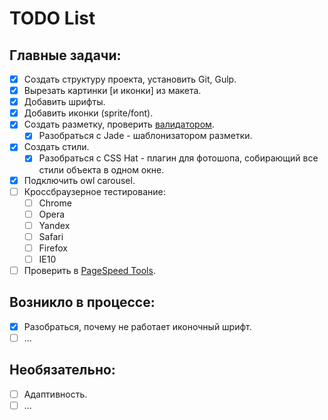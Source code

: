# TODO List

## Главные задачи:
- [x] Создать структуру проекта, установить Git, Gulp.
- [x] Вырезать картинки [и иконки] из макета.
- [x] Добавить шрифты.
- [x] Добавить иконки (sprite/font).
- [x] Создать разметку, проверить [валидатором](https://validator.w3.org/nu/).
  - [x] Разобраться с Jade - шаблонизатором разметки.
- [x] Создать стили.
  - [x] Разобраться с CSS Hat - плагин для фотошопа, собирающий все стили объекта в одном окне.
- [x] Подключить owl carousel.
- [ ] Кроссбраузерное тестирование:
  - [ ] Chrome
  - [ ] Opera
  - [ ] Yandex
  - [ ] Safari
  - [ ] Firefox
  - [ ] IE10
- [ ] Проверить в [PageSpeed Tools](https://developers.google.com/speed/pagespeed/).

## Возникло в процессе:
- [x] Разобраться, почему не работает иконочный шрифт.
- [ ] ...

## Необязательно:
- [ ] Адаптивность.
- [ ] ...
